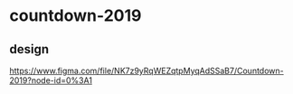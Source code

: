 # countdown-2019

## design

https://www.figma.com/file/NK7z9yRqWEZqtpMyqAdSSaB7/Countdown-2019?node-id=0%3A1
